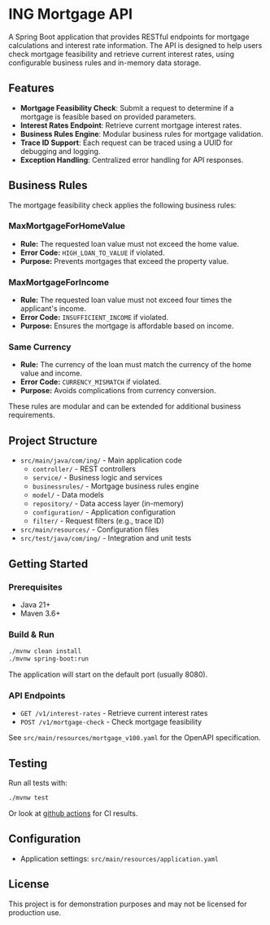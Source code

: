 # ING Mortgage API

A Spring Boot application that provides RESTful endpoints for mortgage calculations and interest rate information. The API is designed to help users check mortgage feasibility and retrieve current interest rates, using configurable business rules and in-memory data storage.

## Features
- **Mortgage Feasibility Check**: Submit a request to determine if a mortgage is feasible based on provided parameters.
- **Interest Rates Endpoint**: Retrieve current mortgage interest rates.
- **Business Rules Engine**: Modular business rules for mortgage validation.
- **Trace ID Support**: Each request can be traced using a UUID for debugging and logging.
- **Exception Handling**: Centralized error handling for API responses.

## Business Rules

The mortgage feasibility check applies the following business rules:

### MaxMortgageForHomeValue
- **Rule:** The requested loan value must not exceed the home value.
- **Error Code:** `HIGH_LOAN_TO_VALUE` if violated.
- **Purpose:** Prevents mortgages that exceed the property value.

### MaxMortgageForIncome
- **Rule:** The requested loan value must not exceed four times the applicant's income.
- **Error Code:** `INSUFFICIENT_INCOME` if violated.
- **Purpose:** Ensures the mortgage is affordable based on income.

### Same Currency
- **Rule:** The currency of the loan must match the currency of the home value and income.
- **Error Code:** `CURRENCY_MISMATCH` if violated.
- **Purpose:** Avoids complications from currency conversion.

These rules are modular and can be extended for additional business requirements.

## Project Structure
- `src/main/java/com/ing/` - Main application code
  - `controller/` - REST controllers
  - `service/` - Business logic and services
  - `businessrules/` - Mortgage business rules engine
  - `model/` - Data models
  - `repository/` - Data access layer (in-memory)
  - `configuration/` - Application configuration
  - `filter/` - Request filters (e.g., trace ID)
- `src/main/resources/` - Configuration files
- `src/test/java/com/ing/` - Integration and unit tests

## Getting Started

### Prerequisites
- Java 21+
- Maven 3.6+

### Build & Run
```bash
./mvnw clean install
./mvnw spring-boot:run
```
The application will start on the default port (usually 8080).

### API Endpoints
- `GET /v1/interest-rates` - Retrieve current interest rates
- `POST /v1/mortgage-check` - Check mortgage feasibility

See `src/main/resources/mortgage_v100.yaml` for the OpenAPI specification.

## Testing
Run all tests with:
```bash
./mvnw test
```
Or look at [github actions](https://github.com/santik/ing_mortgage_api/actions) for CI results.


## Configuration
- Application settings: `src/main/resources/application.yaml`

## License
This project is for demonstration purposes and may not be licensed for production use.


